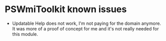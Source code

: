 # PSWmiToolkit known issues

* Updatable Help does not work, I'm not paying for the domain anymore. It was more of a proof of concept for me and it's not really needed for this module.
